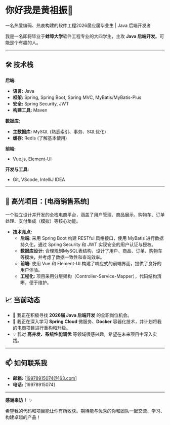 # 你好我是黄祖振👋

一名热爱编码、热衷构建的软件工程2026届应届毕业生 | Java 后端开发者

我是一名即将毕业于**蚌埠大学**软件工程专业的大四学生，主攻 **Java 后端开发**。可能是个有趣的人。

---

## 🛠 技术栈

**后端:**
- **语言:** Java
- **框架:** Spring, Spring Boot, Spring MVC, MyBatis/MyBatis-Plus
- **安全:** Spring Security, JWT
- **构建工具:** Maven

**数据库:**
- **主数据库:** MySQL (熟悉索引、事务、SQL优化)
- **缓存:** Redis (了解基本使用)

**前端:**
- Vue.js, Element-UI

**开发与工具:**
- Git, VScode, IntelliJ IDEA

---

## 🚀 高光项目：[电商销售系统]

一个独立设计并开发的全栈电商平台，涵盖了用户管理、商品展示、购物车、订单处理、支付集成（模拟）等核心功能。

- **技术亮点:**
  - **后端:** 采用 Spring Boot 构建 RESTful 风格接口，使用 MyBatis 进行数据持久化，通过 Spring Security 和 JWT 实现安全的用户认证与授权。
  - **数据库设计:** 合理规划MySQL表结构，设计了用户、商品、订单、购物车等模块，并考虑了数据一致性和查询效率。
  - **前端:** 使用 Vue 和 Element-UI 构建了响应式的前端界面，提供了良好的用户体验。
  - **工程化:** 项目采用分层架构（Controller-Service-Mapper），代码结构清晰，便于维护。


## 📈 当前动态

- 🔭 我正在积极寻找 **2026届 Java 后端开发** 的全职岗位机会。
- 🌱 我正在深入学习 **Spring Cloud** 微服务、**Docker** 容器化技术，并计划将我的电商项目进行重构和升级。
- 💡 我对 **高并发、系统性能调优** 等领域很感兴趣，希望在未来项目中深入实践。

---

## 📫 如何联系我

- **邮箱:** [19978915074@163.com]
- **电话:** [19978915074]

---

**感谢来访！** ✨

希望我的代码和项目能让你有所收获。期待能与优秀的你和团队一起交流、学习、构建卓越的产品！
